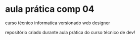 # aula prática comp 04
 curso técnico informatica versionado web designer 

repositório criado durante aula prática do curso técnico de dev! 